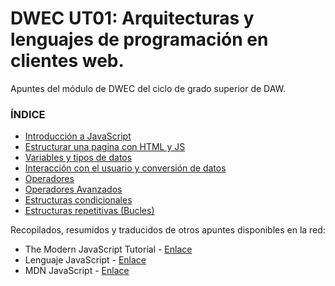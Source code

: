 # DWEC UT01: Arquitecturas y lenguajes de programación en clientes web.

Apuntes del módulo de DWEC del ciclo de grado superior de DAW.

### ÍNDICE

* [Introducción a JavaScript](./00_Introduccion_Javascript.md)
* [Estructurar una pagina con HTML y JS](./01_Estructura_JS_HTML.md)
* [Variables y tipos de datos](./02_Variables.md)
* [Interacción con el usuario y conversión de datos](./03_Conversion_interaccion.md)
* [Operadores](./04_Operadores.md)
* [Operadores Avanzados](./05_Operadores_avanzados.md)
* [Estructuras condicionales](./06_Condicionales.md)
* [Estructuras repetitivas (Bucles)](./07_Bucles.md)

Recopilados, resumidos y traducidos de otros apuntes disponibles en la red:
* The Modern JavaScript Tutorial - [Enlace](https://javascript.info/)
* Lenguaje JavaScript - [Enlace](https://lenguajejs.com/javascript/)
* MDN JavaScript - [Enlace](https://developer.mozilla.org/es/docs/Web/JavaScript)

